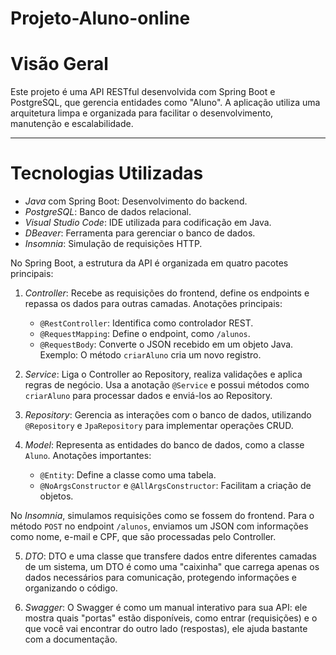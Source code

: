 # Projeto-Aluno-online

# Visão Geral

Este projeto é uma API RESTful desenvolvida com Spring Boot e PostgreSQL, que gerencia entidades como "Aluno". A aplicação utiliza uma arquitetura limpa e organizada para facilitar o desenvolvimento, manutenção e escalabilidade.

---

# Tecnologias Utilizadas

- *Java* com Spring Boot: Desenvolvimento do backend.
- *PostgreSQL*: Banco de dados relacional.
- *Visual Studio Code*: IDE utilizada para codificação em Java.
- *DBeaver*: Ferramenta para gerenciar o banco de dados.
- *Insomnia*: Simulação de requisições HTTP.

No Spring Boot, a estrutura da API é organizada em quatro pacotes principais:

1. *Controller*: Recebe as requisições do frontend, define os endpoints e repassa os dados para outras camadas. Anotações principais:
   - `@RestController`: Identifica como controlador REST.
   - `@RequestMapping`: Define o endpoint, como `/alunos`.
   - `@RequestBody`: Converte o JSON recebido em um objeto Java.
   Exemplo: O método `criarAluno` cria um novo registro.

2. *Service*: Liga o Controller ao Repository, realiza validações e aplica regras de negócio. Usa a anotação `@Service` e possui métodos como `criarAluno` para processar dados e enviá-los ao Repository.

3. *Repository*: Gerencia as interações com o banco de dados, utilizando `@Repository` e `JpaRepository` para implementar operações CRUD.

4. *Model*: Representa as entidades do banco de dados, como a classe `Aluno`. Anotações importantes:
   - `@Entity`: Define a classe como uma tabela.
   - `@NoArgsConstructor` e `@AllArgsConstructor`: Facilitam a criação de objetos.

No *Insomnia*, simulamos requisições como se fossem do frontend. Para o método `POST` no endpoint `/alunos`, enviamos um JSON com informações como nome, e-mail e CPF, que são processadas pelo Controller.

5. *DTO*: DTO e uma classe que transfere dados entre diferentes camadas de um sistema, um DTO é como uma "caixinha" que carrega apenas os dados necessários para comunicação, protegendo informações e organizando o código.

6. *Swagger*: O Swagger é como um manual interativo para sua API: ele mostra quais "portas" estão disponíveis, como entrar (requisições) e o que você vai encontrar do outro lado (respostas), ele ajuda bastante com a documentação.
